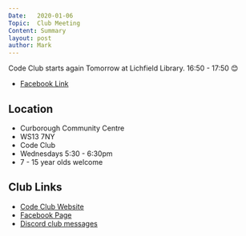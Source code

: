 ```yaml
---
Date:   2020-01-06
Topic:  Club Meeting
Content: Summary
layout: post
author: Mark
---
```

Code Club starts again Tomorrow at Lichfield Library. 16:50 - 17:50
😊



* [Facebook Link](https://www.facebook.com/1481985248595237/posts/2487485588045193/)

## Location

* Curborough Community Centre
* WS13 7NY
* Code Club
* Wednesdays 5:30 - 6:30pm
* 7 - 15 year olds welcome

## Club Links

* [Code Club Website](https://lichfield-code-club.github.io/)
* [Facebook Page](https://www.facebook.com/LichfieldCoders)
* [Discord club messages](https://discord.gg/szz6xGK)
